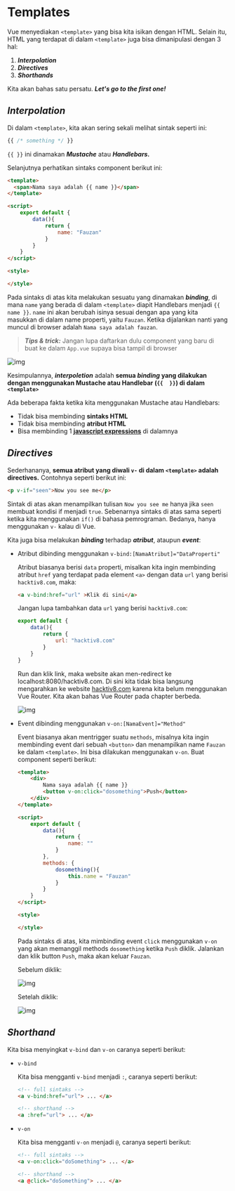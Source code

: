 # Templates

Vue menyediakan `<template>` yang bisa kita isikan dengan HTML. Selain itu, HTML yang terdapat di dalam `<template>` juga bisa dimanipulasi dengan 3 hal:

1. ***Interpolation***
2. ***Directives***
3. ***Shorthands***

Kita akan bahas satu persatu. ***Let's go to the first one!***

## ***Interpolation***

Di dalam `<template>`, kita akan sering sekali melihat sintak seperti ini:

```js
{{ /* something */ }}
```

`{{ }}` ini dinamakan ***Mustache*** atau ***Handlebars.***

Selanjutnya perhatikan sintaks component berikut ini:

```html
<template>
  <span>Nama saya adalah {{ name }}</span>
</template>

<script>
    export default {
        data(){
            return {
                name: "Fauzan"
            }
        }
    }
</script>

<style>

</style>
```

Pada sintaks di atas kita melakukan sesuatu yang dinamakan ***binding***, di mana `name` yang berada di dalam `<template>` diapit Handlebars menjadi `{{ name }}`. `name` ini akan berubah isinya sesuai dengan apa yang kita masukkan di dalam name properti, yaitu `Fauzan`. Ketika dijalankan nanti yang muncul di browser adalah `Nama saya adalah fauzan`.

> ***Tips & trick:*** Jangan lupa daftarkan dulu component yang baru di buat ke dalam `App.vue` supaya bisa tampil di browser

![img](img/5.png)

Kesimpulannya, ***interpoletion*** adalah **semua *binding* yang dilakukan dengan menggunakan Mustache atau Handlebar (`{{  }}`) di dalam `<template>`**

Ada beberapa fakta ketika kita menggunakan Mustache atau Handlebars:

* Tidak bisa membinding **sintaks HTML**
* Tidak bisa membinding **atribut HTML**
* Bisa membinding 1 [**javascript expressions**](https://developer.mozilla.org/en-US/docs/Web/JavaScript/Guide/Expressions_and_Operators) di dalamnya

## ***Directives***

Sederhananya, **semua atribut yang diwali `v-` di dalam `<template>` adalah directives.** Contohnya seperti berikut ini:

```html
<p v-if="seen">Now you see me</p>
```

Sintak di atas akan menampilkan tulisan `Now you see me` hanya jika `seen` membuat kondisi if menjadi `true`. Sebenarnya sintaks di atas sama seperti ketika kita menggunakan `if()` di bahasa pemrograman. Bedanya, hanya menggunakan `v-` kalau di Vue.

Kita juga bisa melakukan ***binding*** terhadap ***atribut***, ataupun ***event***:

* Atribut dibinding menggunakan `v-bind:[NamaAtribut]="DataProperti"`

    Atribut biasanya berisi `data` properti, misalkan kita ingin membinding atribut `href` yang terdapat pada element `<a>` dengan data `url` yang berisi `hacktiv8.com`, maka:

    ```html
    <a v-bind:href="url" >Klik di sini</a>
    ```

    Jangan lupa tambahkan data `url` yang berisi `hacktiv8.com`:

    ```js
    export default {
        data(){
            return {
                url: "hacktiv8.com"
            }
        }
    }
    ```

    Run dan klik link, maka website akan men-redirect ke localhost:8080/hacktiv8.com. Di sini kita tidak bisa langsung mengarahkan ke website [hacktiv8.com](hacktiv8.com) karena kita belum menggunakan Vue Router. Kita akan bahas Vue Router pada chapter berbeda.

    ![img](img/6.png)

* Event dibinding menggunakan `v-on:[NamaEvent]="Method"`

    Event biasanya akan mentrigger suatu `methods`, misalnya kita ingin membinding event dari sebuah `<button>` dan menampilkan name `Fauzan` ke dalam `<template>`. Ini bisa dilakukan menggunakan `v-on`. Buat component seperti berikut:

    ```html
    <template>
        <div>
            Nama saya adalah {{ name }}
            <button v-on:click="dosomething">Push</button>
        </div>
    </template>

    <script>
        export default {
            data(){
                return {
                    name: ""
                }
            },
            methods: {
                dosomething(){
                    this.name = "Fauzan"
                }
            }
        }
    </script>

    <style>

    </style>
    ```

    Pada sintaks di atas, kita mimbinding event `click` menggunakan `v-on` yang akan memanggil methods `dosomething` ketika `Push` diklik. Jalankan dan klik button `Push`, maka akan keluar `Fauzan`.

    Sebelum diklik:

    ![img](img/7.png)

    Setelah diklik:

    ![img](img/8.png)

## ***Shorthand***

Kita bisa menyingkat `v-bind` dan `v-on` caranya seperti berikut:

* `v-bind`

    Kita bisa mengganti `v-bind` menjadi `:`, caranya seperti berikut:

    ```html
    <!-- full sintaks -->
    <a v-bind:href="url"> ... </a>

    <!-- shorthand -->
    <a :href="url"> ... </a>
    ```

* `v-on`

    Kita bisa mengganti `v-on` menjadi `@`, caranya seperti berikut:

    ```html
    <!-- full sintaks -->
    <a v-on:click="doSomething"> ... </a>

    <!-- shorthand -->
    <a @click="doSomething"> ... </a>
    ```
